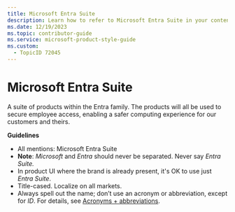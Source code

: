 ```yaml
---
title: Microsoft Entra Suite
description: Learn how to refer to Microsoft Entra Suite in your content.
ms.date: 12/19/2023
ms.topic: contributor-guide
ms.service: microsoft-product-style-guide
ms.custom:
  - TopicID 72045
---
```



# Microsoft Entra Suite

A suite of products within the Entra family. The products will all be used to secure employee access, enabling a safer computing experience for our customers and theirs.

**Guidelines**

- All mentions: Microsoft Entra Suite
- **Note**: *Microsoft* and *Entra* should never be separated. Never say *Entra Suite.*
- In product UI where the brand is already present, it's OK to use just *Entra Suite*.
- Title-cased. Localize on all markets.
- Always spell out the name; don’t use an acronym or abbreviation, except for *ID*. For details, see [Acronyms + abbreviations](~\acronyms-and-abbreviations.md).

